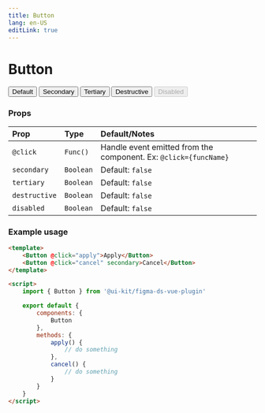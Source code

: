 ```yaml
---
title: Button
lang: en-US
editLink: true
---
```


<script setup>
import ComponentWrapper from "components/markdownPage/ComponentWrapper.vue";
import { Button } from "@/components";
import '../../dist/figma-ds-vue-plugin.css'
</script>

# Button

<ComponentWrapper>
<Button>Default</Button>
<Button secondary> Secondary </Button>
<Button tertiary> Tertiary </Button>
<Button primary destructive> Destructive </Button>
<Button primary disabled> Disabled </Button>

</ComponentWrapper>

### Props

| Prop           | Type       | Default/Notes                                                    |
|:---------------|:-----------|:-----------------------------------------------------------------|
| `@click`       | `Func()`   | Handle event emitted from the component. Ex: `@click={funcName}` |
| `secondary`    | `Boolean`  | Default: `false`                                                 |
| `tertiary`     | `Boolean`  | Default: `false`                                                 |
| `destructive`  | `Boolean`  | Default: `false`                                                 |
| `disabled`     | `Boolean`  | Default: `false`                                                 |

### Example usage

```html
<template>
	<Button @click="apply">Apply</Button>
	<Button @click="cancel" secondary>Cancel</Button>
</template>

<script>
	import { Button } from '@ui-kit/figma-ds-vue-plugin'

	export default {
		components: {
			Button
		},
		methods: {
			apply() {
				// do something
			},
			cancel() {
				// do something
			}
		}
	}
</script>
```
